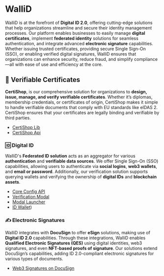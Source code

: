 # WalliD

WalliD is at the forefront of **Digital ID 2.0**, offering cutting-edge solutions that help organizations streamline and secure their identity management processes. Our platform enables businesses to easily manage **digital certificates**, implement **federated identity** solutions for seamless authentication, and integrate advanced **electronic signature** capabilities. Whether issuing trusted certificates, providing secure Single Sign-On (SSO), or enabling verified digital signatures, WalliD ensures that organizations can enhance security, reduce fraud, and simplify compliance—all with ease of use and efficiency at the core.

## 📜 Verifiable Certificates

**CertiShop**, is our comprehensive solution for organizations to **design, issue, manage, and verify verifiable certificates**. Whether it’s diplomas, membership credentials, or certificates of origin, CertiShop makes it simple to handle verifiable documents that comply with EU standards like eIDAS 2. CertiShop ensures that your certificates are legally binding and verifiable by third parties.

- [CertiShop Lib](https://github.com/walliDprotocol/CertiShop_lib)
- [CertiShop Api](https://github.com/walliDprotocol/EIDCMP-api)

### 🆔 Digital ID

WalliD's **Federated ID solution** acts as an aggregator for various **authentication** and **verifiable data sources**. We offer Single Sign-On (SSO) capabilities, allowing users to authenticate via **social logins**, **web3 wallets**, and **email or password**. Additionally, our verification solution supports querying wallets and verifying the ownership of **digital IDs** and **blockchain assets**.

- [Core Config API](https://github.com/walliDprotocol/core-config)
- [Verification Modal](https://github.com/walliDprotocol/verification-modal)
- [Modal Launcher](https://github.com/walliDprotocol/modal-launcher)
- [ID Wallet](https://github.com/walliDprotocol/WalliD-Wallet))

### ✍️ Electronic Signatures

WalliD integrates with **DocuSign** to offer **eSign** solutions, making use of **Digital ID 2.0** capabilities. Through these integrations, WalliD enables **Qualified Electronic Signatures (QES)** using digital identities, web3 signatures, and even **NFT-based proofs of signature**. Our solutions extend DocuSign’s capabilities, adding ID 2.0-compliant electronic signatures for various types of documents.

- [Web3 Signatures on DocuSign](https://github.com/walliDprotocol/NFT-Proof-of-Signature)
